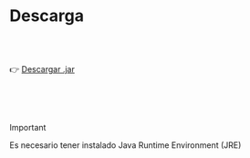 # Descarga 

<br><br>

👉 [Descargar .jar](https://github.com/luismtapia/banco/raw/refs/heads/master/dist/Proyecto1BancoTec.jar)

<br><br><br>

> [!IMPORTANT]
> Es necesario tener instalado Java Runtime Environment (JRE)
